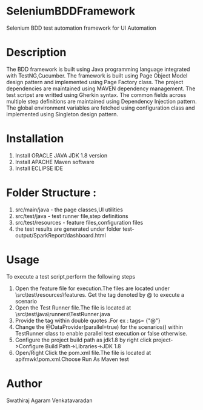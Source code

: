 # SeleniumBDDFramework
Selenium BDD test automation framework for UI Automation

# Description
The BDD framework is built using Java programming language integrated with TestNG,Cucumber.
The framework is built using Page Object Model design pattern and implemented using Page Factory class.
The project dependencies are maintained using MAVEN dependency management.
The test scripst are writted using Gherkin syntax.
The common fields across multiple step definitions are maintained using Dependency Injection pattern.
The global environment variables are fetched using configuration class and implemented using Singleton design pattern.

# Installation
1) Install ORACLE JAVA JDK 1.8 version
2) Install APACHE Maven software
3) Install ECLIPSE IDE

# Folder Structure :
1) src/main/java - the page classes,UI utilities
2) src/test/java - test runner file,step definitions
3) src/test/resources - feature files,configuration files
4) the test results are generated under folder test-output/SparkReport/dashboard.html
    
# Usage
 To execute a test script,perform the following steps
 1) Open the feature file for execution.The files are located under \\src\test\resources\features\. Get the tag denoted by @ to execute a scenario
 2) Open the Test Runner file.The file is located at \\src\test\java\runners\TestRunner.java
 3) Provide the tag within double quotes .For ex : tags= {"@<name>"}
 4) Change the @DataProvider(parallel=true) for the scenarios() within TestRunner class to enable parallel test execution or false otherwise.
 5) Configure the project build path as jdk1.8 by right click project->Configure Build Path->Libraries->JDK 1.8
 6) Open/Right Click the pom.xml file.The file is located at apifmwk\pom.xml.Choose Run As Maven test 

# Author
Swathiraj Agaram Venkatavaradan
